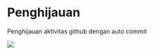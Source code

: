 # Penghijauan
<p>Penghijauan aktivitas github dengan auto commit</p>

![](https://img.shields.io/badge/github-actions-blue)
